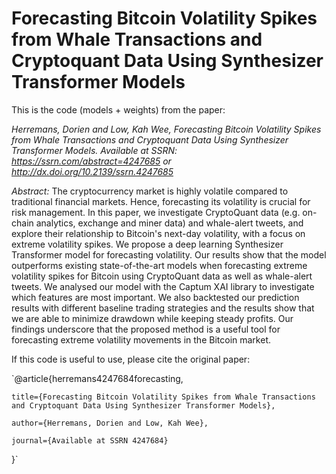 # Forecasting Bitcoin Volatility Spikes from Whale Transactions and Cryptoquant Data Using Synthesizer Transformer Models

This is the code (models + weights) from the paper: 

*Herremans, Dorien and Low, Kah Wee, Forecasting Bitcoin Volatility Spikes from Whale Transactions and Cryptoquant Data Using Synthesizer Transformer Models. Available at SSRN: https://ssrn.com/abstract=4247685 or http://dx.doi.org/10.2139/ssrn.4247685*

*Abstract:* 
The cryptocurrency market is highly volatile compared to traditional financial markets. Hence, forecasting its volatility is crucial for risk management. In this paper, we investigate CryptoQuant data (e.g. on-chain analytics, exchange and miner data) and whale-alert tweets, and explore their relationship to Bitcoin's next-day volatility, with a focus on extreme volatility spikes. We propose a deep learning Synthesizer Transformer model for forecasting volatility. Our results show that the model outperforms existing state-of-the-art models when forecasting extreme volatility spikes for Bitcoin using CryptoQuant data as well as whale-alert tweets. We analysed our model with the Captum XAI library to investigate which features are most important. We also backtested our prediction results with different baseline trading strategies and the results show that we are able to minimize drawdown while keeping steady profits. Our findings underscore that the proposed method is a useful tool for forecasting extreme volatility movements in the Bitcoin market.

If this code is useful to use, please cite the original paper: 

  `@article{herremans4247684forecasting,
  
    title={Forecasting Bitcoin Volatility Spikes from Whale Transactions and Cryptoquant Data Using Synthesizer Transformer Models},
    
    author={Herremans, Dorien and Low, Kah Wee},
    
    journal={Available at SSRN 4247684}
    
  }`
